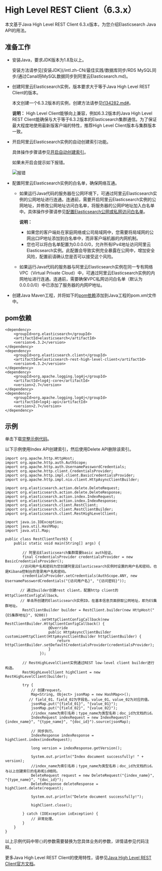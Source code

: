 # High Level REST Client（6.3.x）

本文基于Java High Level REST Client 6.3.x版本，为您介绍Elasticsearch Java API的用法。

## 准备工作

-   安装Java，要求JDK版本为1.8及以上。

    安装方法请参见[安装JDK](/intl.zh-CN/最佳实践/数据库同步/RDS MySQL同步/通过Canal将MySQL数据同步到阿里云Elasticsearch.md)。

-   创建阿里云Elasticsearch实例，版本要求大于等于Java High Level REST Client的版本。

    本文创建一个6.3.2版本的实例，创建方法请参见[t134282.md\#](/intl.zh-CN/Elasticsearch/管理实例/创建阿里云Elasticsearch实例.md)。

    **说明：** High Level Client能够向上兼容，例如6.3.2版本的Java High Level REST Client能确保与大于等于6.3.2版本的Elasticsearch集群通信。为了保证最大程度地使用最新版客户端的特性，推荐High Level Client版本与集群版本一致。

-   开启阿里云Elasticsearch实例的自动创建索引功能。

    具体操作步骤请参见[开启自动创建索引](/intl.zh-CN/Elasticsearch/快速访问与配置.md)。

    如果未开启会提示如下报错。

    ![报错](https://static-aliyun-doc.oss-accelerate.aliyuncs.com/assets/img/zh-CN/8769559951/p97345.png)

-   配置阿里云Elasticsearch实例的白名单，确保网络互通。
    -   如果运行Java代码的服务器在公网环境下，可通过阿里云Elasticsearch实例的公网地址进行连通。连通前，需要开启阿里云Elasticsearch实例的公网地址，并修改公网地址访问白名单，将服务器的公网IP地址加入白名单中。具体操作步骤请参见[配置Elasticsearch公网或私网访问白名单](/intl.zh-CN/Elasticsearch/安全配置/配置ES公网或私网访问白名单.md)。

        **说明：**

        -   如果您的客户端处在家庭网络或公司局域网中，您需要将局域网的公网出口IP地址添加到白名单中，而非客户端机器的内网机制。
        -   您也可以将白名单配置为0.0.0.0/0，允许所有IPv4地址访问阿里云Elasticsearch实例。此配置会导致实例完全暴露在公网中，增加安全风险，配置前请确认您是否可以接受这个风险。
    -   如果运行Java代码的服务器与阿里云Elasticsearch实例在同一专有网络VPC（Virtual Private Cloud）中，可通过阿里云Elasticsearch实例的内网地址进行连通。连通前，需要确保VPC私网访问白名单（默认为0.0.0.0/0）中已添加了服务器的内网IP地址。
-   创建Java Maven工程，并将如下的[pom依赖](#section_flr_0uz_6lx)添加到Java工程的pom.xml文件中。

## pom依赖

```
<dependency>
    <groupId>org.elasticsearch</groupId>
    <artifactId>elasticsearch</artifactId>
    <version>6.3.2</version>
</dependency>
<dependency>
    <groupId>org.elasticsearch.client</groupId>
    <artifactId>elasticsearch-rest-high-level-client</artifactId>
    <version>6.3.2</version>
</dependency>
<dependency>
    <groupId>org.apache.logging.log4j</groupId>
    <artifactId>log4j-core</artifactId>
    <version>2.7</version>
</dependency>
<dependency>
    <groupId>org.apache.logging.log4j</groupId>
    <artifactId>log4j-api</artifactId>
    <version>2.7</version>
</dependency>
```

## 示例

单击下载[完整示例代码](https://docs-aliyun.cn-hangzhou.oss.aliyun-inc.com/assets/attach/33813/cn_zh/1593402288793/es6.3-demo.zip)。

以下示例使用Index API创建索引，然后使用Delete API删除该索引。

```
import org.apache.http.HttpHost;
import org.apache.http.auth.AuthScope;
import org.apache.http.auth.UsernamePasswordCredentials;
import org.apache.http.client.CredentialsProvider;
import org.apache.http.impl.client.BasicCredentialsProvider;
import org.apache.http.impl.nio.client.HttpAsyncClientBuilder;

import org.elasticsearch.action.delete.DeleteRequest;
import org.elasticsearch.action.delete.DeleteResponse;
import org.elasticsearch.action.index.IndexRequest;
import org.elasticsearch.action.index.IndexResponse;
import org.elasticsearch.client.RestClient;
import org.elasticsearch.client.RestClientBuilder;
import org.elasticsearch.client.RestHighLevelClient;

import java.io.IOException;
import java.util.HashMap;
import java.util.Map;

public class RestClientTest63 {
    public static void main(String[] args) {

        // 阿里云Elasticsearch集群需要basic auth验证。
        final CredentialsProvider credentialsProvider = new BasicCredentialsProvider();
       //访问用户名和密码为您创建阿里云Elasticsearch实例时设置的用户名和密码，也是Kibana控制台的登录用户名和密码。
        credentialsProvider.setCredentials(AuthScope.ANY, new UsernamePasswordCredentials("{访问用户名}", "{访问密码}"));

       // 通过builder创建rest client，配置http client的HttpClientConfigCallback。
       // 单击所创建的Elasticsearch实例ID，在基本信息页面获取公网地址，即为ES集群地址。
        RestClientBuilder builder = RestClient.builder(new HttpHost("{ES集群地址}", 9200))
                .setHttpClientConfigCallback(new RestClientBuilder.HttpClientConfigCallback() {
                    @Override
                    public HttpAsyncClientBuilder customizeHttpClient(HttpAsyncClientBuilder httpClientBuilder) {
                        return httpClientBuilder.setDefaultCredentialsProvider(credentialsProvider);
                    }
                });

        // RestHighLevelClient实例通过REST low-level client builder进行构造。
        RestHighLevelClient highClient = new RestHighLevelClient(builder);

        try {
            // 创建request。
            Map<String, Object> jsonMap = new HashMap<>();
           // field_01、field_02为字段名，value_01、value_02为对应的值。
            jsonMap.put("{field_01}", "{value_01}");
            jsonMap.put("{field_02}", "{value_02}");
            //index_name为索引名称；type_name为类型名称；doc_id为文档的id。       
            IndexRequest indexRequest = new IndexRequest("{index_name}", "{type_name}", "{doc_id}").source(jsonMap);

            // 同步执行。
            IndexResponse indexResponse = highClient.index(indexRequest);

            long version = indexResponse.getVersion();

            System.out.println("Index document successfully! " + version);
            //index_name为索引名称；type_name为类型名称；doc_id为文档的id。与以上创建索引的名称和id相同。
            DeleteRequest request = new DeleteRequest("{index_name}", "{type_name}", "{doc_id}");
            DeleteResponse deleteResponse = highClient.delete(request);

            System.out.println("Delete document successfully!");

            highClient.close();

        } catch (IOException ioException) {
            // 异常处理。
        }
    }
}
```

以上示例代码中带`{}`的参数需要替换为您具体业务的参数，详情请参见代码注释。

更多Java High Level REST Client的使用特性，请参见[Java High Level REST Client官方文档](https://www.elastic.co/guide/en/elasticsearch/client/java-rest/6.3/java-rest-high.html)。

